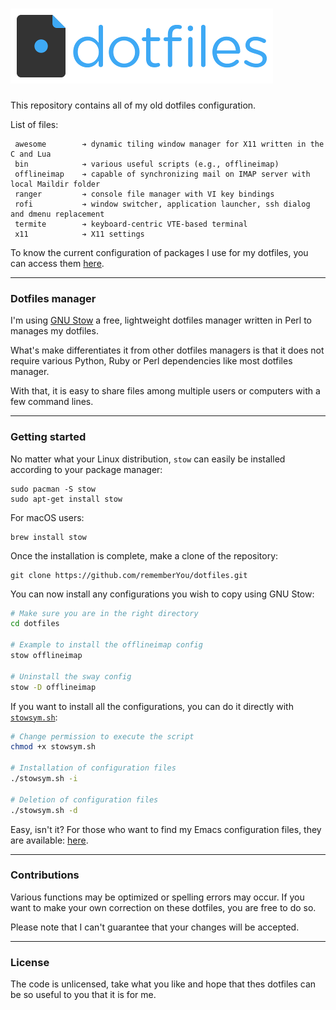 ![Dotfiles Logo](assets/dotfiles-logo.png "Dotfiles logo")
===============================

This repository contains all of my old dotfiles configuration.

List of files:

```
 awesome        ➔ dynamic tiling window manager for X11 written in the C and Lua
 bin            ➔ various useful scripts (e.g., offlineimap)
 offlineimap    ➔ capable of synchronizing mail on IMAP server with local Maildir folder
 ranger         ➔ console file manager with VI key bindings
 rofi           ➔ window switcher, application launcher, ssh dialog and dmenu replacement
 termite        ➔ keyboard-centric VTE-based terminal
 x11            ➔ X11 settings
```

To know the current configuration of packages I use for my dotfiles, you can
access them [here](https://github.com/rememberYou/dotfiles).

--------------------

### Dotfiles manager ###

I'm using [GNU Stow](https://www.gnu.org/software/stow/) a free, lightweight
dotfiles manager written in Perl to manages my dotfiles.

What's make differentiates it from other dotfiles managers is that it does
not require various Python, Ruby or Perl dependencies like most dotfiles
manager.

With that, it is easy to share files among multiple users or computers with a
few command lines.

--------------------

### Getting started ###

No matter what your Linux distribution, `stow` can easily be installed according
to your package manager:

	sudo pacman -S stow
	sudo apt-get install stow

For macOS users:

	brew install stow

Once the installation is complete, make a clone of the repository:

	git clone https://github.com/rememberYou/dotfiles.git

You can now install any configurations you wish to copy using GNU Stow:

```bash
# Make sure you are in the right directory
cd dotfiles

# Example to install the offlineimap config
stow offlineimap

# Uninstall the sway config
stow -D offlineimap
```

If you want to install all the configurations, you can do it directly
with
[`stowsym.sh`](https://github.com/rememberYou/dotfiles/blob/master/stowsym.sh):

```bash
# Change permission to execute the script
chmod +x stowsym.sh

# Installation of configuration files
./stowsym.sh -i

# Deletion of configuration files
./stowsym.sh -d
```

Easy, isn't it? For those who want to find my Emacs configuration files, they
are available: [here](https://github.com/rememberYou/.emacs.d/).

--------------------

### Contributions ###

Various functions may be optimized or spelling errors may occur. If you want to
make your own correction on these dotfiles, you are free to do so.

Please note that I can't guarantee that your changes will be accepted.

--------------------

### License ###

The code is unlicensed, take what you like and hope that thes dotfiles can be so
useful to you that it is for me.
